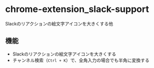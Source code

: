# chrome-extension_slack-support
Slackのリアクションの絵文字アイコンを大きくする他

## 機能
* Slackのリアクションの絵文字アイコンを大きくする
* チャンネル検索（`Ctrl + K`）で、全角入力の場合でも半角に変換する
